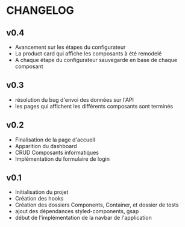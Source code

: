 # CHANGELOG

## v0.4

- Avancement sur les étapes du configurateur
- La product card qui affiche les composants à été remodelé
- A chaque étape du configurateur sauvegarde en base de chaque composant

## v0.3

- résolution du bug d'envoi des données sur l'API
- les pages qui affichent les différents composants sont terminés

## v0.2

- Finalisation de la page d'accueil
- Apparition du dashboard
- CRUD Composants informatiques
- Implémentation du formulaire de login

## v0.1

- Initialisation du projet
- Création des hooks
- Création des dossiers Components, Container, et dossier de tests
- ajout des dépendances styled-components, gsap
- début de l'implémentation de la navbar de l'application
